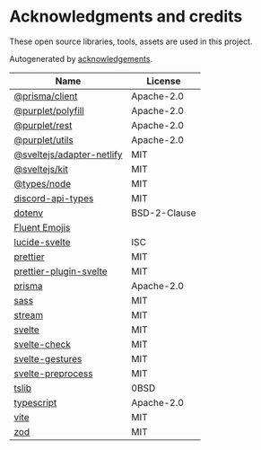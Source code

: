 # Acknowledgments and credits

These open source libraries, tools, assets are used in this project.

Autogenerated by [acknowledgements](https://github.com/Clembs/acknowledgements).

  | Name          | License |
  | ------------- | ------- |
  | [@prisma/client](https://github.com/prisma/prisma) | Apache-2.0 |
| [@purplet/polyfill](https://github.com/CRBT-Team/Purplet) | Apache-2.0 |
| [@purplet/rest](github:CRBT-Team/Purplet) | Apache-2.0 |
| [@purplet/utils](github:CRBT-Team/Purplet) | Apache-2.0 |
| [@sveltejs/adapter-netlify](https://github.com/sveltejs/kit) | MIT |
| [@sveltejs/kit](https://github.com/sveltejs/kit) | MIT |
| [@types/node](https://github.com/DefinitelyTyped/DefinitelyTyped) | MIT |
| [discord-api-types](https://github.com/discordjs/discord-api-types) | MIT |
| [dotenv](git://github.com/motdotla/dotenv) | BSD-2-Clause |
| [Fluent Emojis](https://github.com/microsoft/fluentui-emoji) |   |
| [lucide-svelte](https://github.com/lucide-icons/lucide) | ISC |
| [prettier](prettier/prettier) | MIT |
| [prettier-plugin-svelte](https://github.com/sveltejs/prettier-plugin-svelte) | MIT |
| [prisma](https://github.com/prisma/prisma) | Apache-2.0 |
| [sass](https://github.com/sass/dart-sass) | MIT |
| [stream](git://github.com/juliangruber/stream) | MIT |
| [svelte](https://github.com/sveltejs/svelte) | MIT |
| [svelte-check](https://github.com/sveltejs/language-tools) | MIT |
| [svelte-gestures](https://github.com/Rezi/svelte-gestures) | MIT |
| [svelte-preprocess](https://github.com/sveltejs/svelte-preprocess) | MIT |
| [tslib](https://github.com/Microsoft/tslib) | 0BSD |
| [typescript](https://github.com/Microsoft/TypeScript) | Apache-2.0 |
| [vite](https://github.com/vitejs/vite) | MIT |
| [zod](https://github.com/colinhacks/zod) | MIT |
  